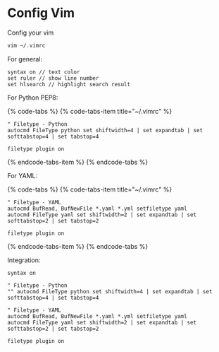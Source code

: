 # Config Vim

Config your vim

```bash
vim ~/.vimrc
```

For general:

```text
syntax on // text color
set ruler // show line number
set hlsearch // highlight search result
```

For Python PEP8:

{% code-tabs %}
{% code-tabs-item title="~/.vimrc" %}
```text
" Filetype - Python
autocmd FileType python set shiftwidth=4 | set expandtab | set softtabstop=4 | set tabstop=4

filetype plugin on
```
{% endcode-tabs-item %}
{% endcode-tabs %}

For YAML:

{% code-tabs %}
{% code-tabs-item title="~/.vimrc" %}
```text
" Filetype - YAML
autocmd BufRead, BufNewFile *.yaml *.yml setfiletype yaml
autocmd FileType yaml set shiftwidth=2 | set expandtab | set softtabstop=2 | set tabstop=2

filetype plugin on
```
{% endcode-tabs-item %}
{% endcode-tabs %}

Integration:

```text
syntax on

" Filetype - Python
"" autocmd FileType python set shiftwidth=4 | set expandtab | set softtabstop=4 | set tabstop=4

" Filetype - YAML
autocmd BufRead, BufNewFile *.yaml *.yml setfiletype yaml
autocmd FileType yaml set shiftwidth=2 | set expandtab | set softtabstop=2 | set tabstop=2

filetype plugin on
```


